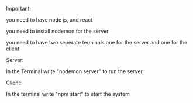 Important: 

you need to have node js, and react

you need to install nodemon for the server

you need to have two seperate terminals one for the server and one for the client

Server: 

In the Terminal write "nodemon server" to run the server 

Client:

In the terminal write "npm start" to start the system


